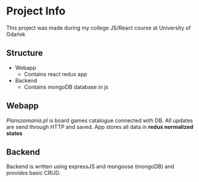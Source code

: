 # Project Info

This project was made during my college JS/React course at University of Gdańsk 


## Structure

* Webapp
  * Contains react redux app
* Backend
  * Contains mongoDB database in js

## Webapp
*Planszomania.pl* is board games catalogue connected with DB. All updates are send through HTTP and saved.
App stores all data in **redux normalized states**

## Backend
Backend is written using expressJS and mongoose (mongoDB) and provides basic CRUD.

